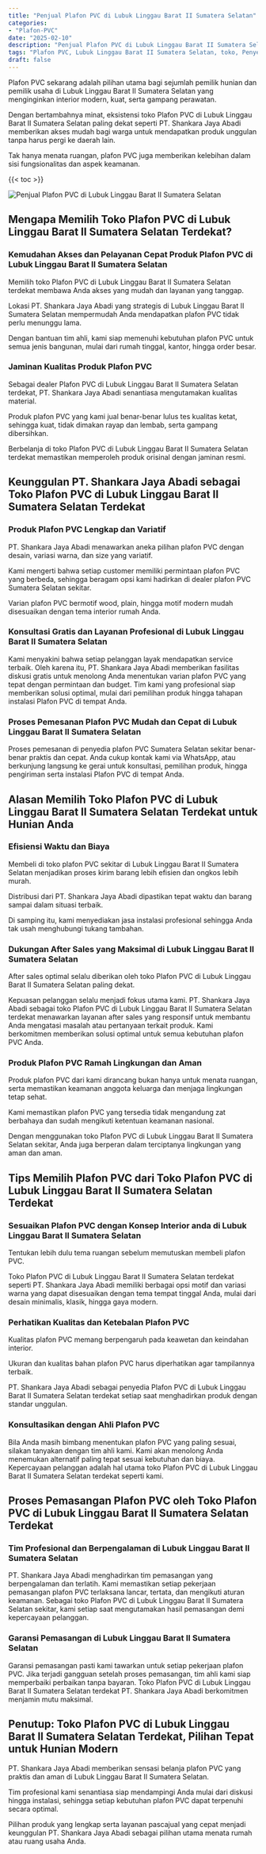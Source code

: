 ```yaml
---
title: "Penjual Plafon PVC di Lubuk Linggau Barat II Sumatera Selatan"
categories: 
- "Plafon-PVC"
date: "2025-02-10"
description: "Penjual Plafon PVC di Lubuk Linggau Barat II Sumatera Selatan untuk hunian, office, dan ritel. Material berkualitas, pilihan motif, variasi warna menarik, beserta jasa penempatan dikerjakan oleh tim berpengalaman serta kepastian resmi!|Layanan penjualan Plafon PVC di Lubuk Linggau Barat II Sumatera Selatan bagi kebutuhan hunian, office, atau ritel, beserta produk terbaik dan penempatan oleh tim berpengalaman serta garansi resmi.|Alternatif Plafon PVC di Lubuk Linggau Barat II Sumatera Selatan yang andal bagi tempat tinggal, perkantoran, serta gerai, dengan produk unggulan dan penempatan oleh teknisi profesional serta jaminan resmi.|Penyediaan Plafon PVC di Lubuk Linggau Barat II Sumatera Selatan bagi tempat tinggal, office, dan toko, beserta plafon terbaik dan penempatan dikerjakan oleh tim profesional, dilengkapi dengan kepastian resmi.}"
tags: "Plafon PVC, Lubuk Linggau Barat II Sumatera Selatan, toko, Penyedia, distributor"
draft: false
---
```


Plafon PVC sekarang adalah pilihan utama bagi sejumlah pemilik hunian dan pemilik usaha di Lubuk Linggau Barat II Sumatera Selatan yang menginginkan interior modern, kuat, serta gampang perawatan.

Dengan bertambahnya minat, eksistensi toko Plafon PVC di Lubuk Linggau Barat II Sumatera Selatan paling dekat seperti PT. Shankara Jaya Abadi memberikan akses mudah bagi warga untuk mendapatkan produk unggulan tanpa harus pergi ke daerah lain.

Tak hanya menata ruangan, plafon PVC juga memberikan kelebihan dalam sisi fungsionalitas dan aspek keamanan.

{{< toc >}}

![Penjual Plafon PVC di Lubuk Linggau Barat II Sumatera Selatan](/images/Plafon-PVC/Penjual-Plafon-PVC-di-Lubuk-Linggau-Barat-II-Sumatera-Selatan.png)


## Mengapa Memilih Toko Plafon PVC di Lubuk Linggau Barat II Sumatera Selatan Terdekat?

### Kemudahan Akses dan Pelayanan Cepat Produk Plafon PVC di Lubuk Linggau Barat II Sumatera Selatan

Memilih toko Plafon PVC di Lubuk Linggau Barat II Sumatera Selatan terdekat membawa Anda akses yang mudah dan layanan yang tanggap.

Lokasi PT. Shankara Jaya Abadi yang strategis di Lubuk Linggau Barat II Sumatera Selatan mempermudah Anda mendapatkan plafon PVC tidak perlu menunggu lama.

Dengan bantuan tim ahli, kami siap memenuhi kebutuhan plafon PVC untuk semua jenis bangunan, mulai dari rumah tinggal, kantor, hingga order besar.

### Jaminan Kualitas Produk Plafon PVC

Sebagai dealer Plafon PVC di Lubuk Linggau Barat II Sumatera Selatan terdekat, PT. Shankara Jaya Abadi senantiasa mengutamakan kualitas material.

Produk plafon PVC yang kami jual benar-benar lulus tes kualitas ketat, sehingga kuat, tidak dimakan rayap dan lembab, serta gampang dibersihkan.

Berbelanja di toko Plafon PVC di Lubuk Linggau Barat II Sumatera Selatan terdekat memastikan memperoleh produk orisinal dengan jaminan resmi.

## Keunggulan PT. Shankara Jaya Abadi sebagai Toko Plafon PVC di Lubuk Linggau Barat II Sumatera Selatan Terdekat

### Produk Plafon PVC Lengkap dan Variatif

PT. Shankara Jaya Abadi menawarkan aneka pilihan plafon PVC dengan desain, variasi warna, dan size yang variatif.

Kami mengerti bahwa setiap customer memiliki permintaan plafon PVC yang berbeda, sehingga beragam opsi kami hadirkan di dealer plafon PVC Sumatera Selatan sekitar.

Varian plafon PVC bermotif wood, plain, hingga motif modern mudah disesuaikan dengan tema interior rumah Anda.

### Konsultasi Gratis dan Layanan Profesional di Lubuk Linggau Barat II Sumatera Selatan

Kami menyakini bahwa setiap pelanggan layak mendapatkan service terbaik. Oleh karena itu, PT. Shankara Jaya Abadi memberikan fasilitas diskusi gratis untuk menolong Anda menentukan varian plafon PVC yang tepat dengan permintaan dan budget. Tim kami yang profesional siap memberikan solusi optimal, mulai dari pemilihan produk hingga tahapan instalasi Plafon PVC di tempat Anda.

### Proses Pemesanan Plafon PVC Mudah dan Cepat di Lubuk Linggau Barat II Sumatera Selatan

Proses pemesanan di penyedia plafon PVC Sumatera Selatan sekitar benar-benar praktis dan cepat. Anda cukup kontak kami via WhatsApp, atau berkunjung langsung ke gerai untuk konsultasi, pemilihan produk, hingga pengiriman serta instalasi Plafon PVC di tempat Anda.

## Alasan Memilih Toko Plafon PVC di Lubuk Linggau Barat II Sumatera Selatan Terdekat untuk Hunian Anda

### Efisiensi Waktu dan Biaya

Membeli di toko plafon PVC sekitar di Lubuk Linggau Barat II Sumatera Selatan menjadikan proses kirim barang lebih efisien dan ongkos lebih murah.

Distribusi dari PT. Shankara Jaya Abadi dipastikan tepat waktu dan barang sampai dalam situasi terbaik.

Di samping itu, kami menyediakan jasa instalasi profesional sehingga Anda tak usah menghubungi tukang tambahan.

### Dukungan After Sales yang Maksimal di Lubuk Linggau Barat II Sumatera Selatan

After sales optimal selalu diberikan oleh toko Plafon PVC di Lubuk Linggau Barat II Sumatera Selatan paling dekat.

Kepuasan pelanggan selalu menjadi fokus utama kami. PT. Shankara Jaya Abadi sebagai toko Plafon PVC di Lubuk Linggau Barat II Sumatera Selatan terdekat menawarkan layanan after sales yang responsif untuk membantu Anda mengatasi masalah atau pertanyaan terkait produk. Kami berkomitmen memberikan solusi optimal untuk semua kebutuhan plafon PVC Anda.

### Produk Plafon PVC Ramah Lingkungan dan Aman

Produk plafon PVC dari kami dirancang bukan hanya untuk menata ruangan, serta memastikan keamanan anggota keluarga dan menjaga lingkungan tetap sehat.

Kami memastikan plafon PVC yang tersedia tidak mengandung zat berbahaya dan sudah mengikuti ketentuan keamanan nasional.

Dengan menggunakan toko Plafon PVC di Lubuk Linggau Barat II Sumatera Selatan sekitar, Anda juga berperan dalam terciptanya lingkungan yang aman dan aman.

## Tips Memilih Plafon PVC dari Toko Plafon PVC di Lubuk Linggau Barat II Sumatera Selatan Terdekat

### Sesuaikan Plafon PVC dengan Konsep Interior anda di Lubuk Linggau Barat II Sumatera Selatan

Tentukan lebih dulu tema ruangan sebelum memutuskan membeli plafon PVC.

Toko Plafon PVC di Lubuk Linggau Barat II Sumatera Selatan terdekat seperti PT. Shankara Jaya Abadi memiliki berbagai opsi motif dan variasi warna yang dapat disesuaikan dengan tema tempat tinggal Anda, mulai dari desain minimalis, klasik, hingga gaya modern.

### Perhatikan Kualitas dan Ketebalan Plafon PVC

Kualitas plafon PVC memang berpengaruh pada keawetan dan keindahan interior.

Ukuran dan kualitas bahan plafon PVC harus diperhatikan agar tampilannya terbaik.

PT. Shankara Jaya Abadi sebagai penyedia Plafon PVC di Lubuk Linggau Barat II Sumatera Selatan terdekat setiap saat menghadirkan produk dengan standar unggulan.

### Konsultasikan dengan Ahli Plafon PVC

Bila Anda masih bimbang menentukan plafon PVC yang paling sesuai, silakan tanyakan dengan tim ahli kami. Kami akan menolong Anda menemukan alternatif paling tepat sesuai kebutuhan dan biaya. Kepercayaan pelanggan adalah hal utama toko Plafon PVC di Lubuk Linggau Barat II Sumatera Selatan terdekat seperti kami.

## Proses Pemasangan Plafon PVC oleh Toko Plafon PVC di Lubuk Linggau Barat II Sumatera Selatan Terdekat

### Tim Profesional dan Berpengalaman di Lubuk Linggau Barat II Sumatera Selatan

PT. Shankara Jaya Abadi menghadirkan tim pemasangan yang berpengalaman dan terlatih. Kami memastikan setiap pekerjaan pemasangan plafon PVC terlaksana lancar, tertata, dan mengikuti aturan keamanan. Sebagai toko Plafon PVC di Lubuk Linggau Barat II Sumatera Selatan sekitar, kami setiap saat mengutamakan hasil pemasangan demi kepercayaan pelanggan.

### Garansi Pemasangan di Lubuk Linggau Barat II Sumatera Selatan

Garansi pemasangan pasti kami tawarkan untuk setiap pekerjaan plafon PVC. Jika terjadi gangguan setelah proses pemasangan, tim ahli kami siap memperbaiki perbaikan tanpa bayaran. Toko Plafon PVC di Lubuk Linggau Barat II Sumatera Selatan terdekat PT. Shankara Jaya Abadi berkomitmen menjamin mutu maksimal.

## Penutup: Toko Plafon PVC di Lubuk Linggau Barat II Sumatera Selatan Terdekat, Pilihan Tepat untuk Hunian Modern

PT. Shankara Jaya Abadi memberikan sensasi belanja plafon PVC yang praktis dan aman di Lubuk Linggau Barat II Sumatera Selatan.

Tim profesional kami senantiasa siap mendampingi Anda mulai dari diskusi hingga instalasi, sehingga setiap kebutuhan plafon PVC dapat terpenuhi secara optimal.

Pilihan produk yang lengkap serta layanan pascajual yang cepat menjadi keunggulan PT. Shankara Jaya Abadi sebagai pilihan utama menata rumah atau ruang usaha Anda.